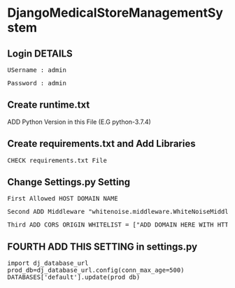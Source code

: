 # DjangoMedicalStoreManagementSystem




## Login DETAILS
<pre>USername : admin</pre>
<pre>Password : admin</pre>


## Create runtime.txt
</pre>ADD Python Version in this File (E.G python-3.7.4)</pre>

## Create requirements.txt and Add Libraries
<pre>CHECK requirements.txt File</pre>

 
 ## Change Settings.py Setting
 <pre>First Allowed HOST DOMAIN NAME </pre>
 <pre>Second ADD Middleware "whitenoise.middleware.WhiteNoiseMiddleware" </pre>
 <pre>Third ADD CORS_ORIGIN_WHITELIST = ["ADD DOMAIN HERE WITH HTTP URL (E.G : http://localhost:3000)"] </pre>
 ## FOURTH ADD THIS SETTING in settings.py 
<pre>
import dj_database_url
prod_db=dj_database_url.config(conn_max_age=500)
DATABASES['default'].update(prod_db)
</pre>
